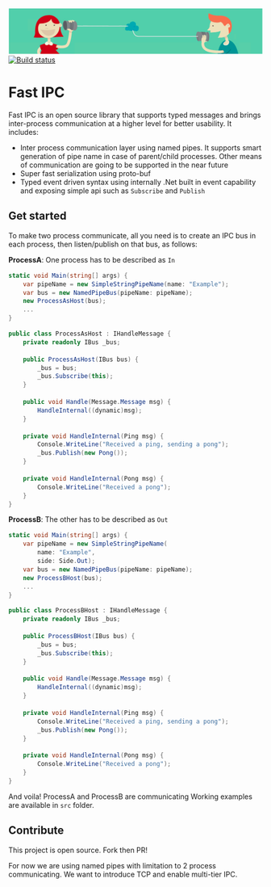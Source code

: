 ![HeadBanner](docs/imgs/headbanner.png)
[![Build status](https://ci.appveyor.com/api/projects/status/2x2fegcdfr93hgko?svg=true)](https://ci.appveyor.com/project/dvoaviarison/fast-ipc)
# Fast IPC
Fast IPC is an open source library that supports typed messages and brings inter-process communication at a higher level for better usability.
It includes:
- Inter process communication layer using named pipes. It supports smart generation of pipe name in case of parent/child processes. Other means of communication are going to be supported in the near future
- Super fast serialization using proto-buf
- Typed event driven syntax using internally .Net built in event capability and exposing simple api such as `Subscribe` and `Publish`

## Get started
To make two process communicate, all you need is to create an IPC bus in each process, then listen/publish on that bus, as follows:

**ProcessA**: One process has to be described as `In`
```csharp
static void Main(string[] args) {
	var pipeName = new SimpleStringPipeName(name: "Example");
	var bus = new NamedPipeBus(pipeName: pipeName);
	new ProcessAsHost(bus);
	...
}
```

```csharp
public class ProcessAsHost : IHandleMessage {
	private readonly IBus _bus;

	public ProcessAsHost(IBus bus) {
		_bus = bus;
		_bus.Subscribe(this);
	}

	public void Handle(Message.Message msg) {
		HandleInternal((dynamic)msg);
	}

	private void HandleInternal(Ping msg) {
		Console.WriteLine("Received a ping, sending a pong");
		_bus.Publish(new Pong());
	}

	private void HandleInternal(Pong msg) {
		Console.WriteLine("Received a pong");
	}
}
```

**ProcessB**: The other has to be described as `Out`
```csharp
static void Main(string[] args) {
	var pipeName = new SimpleStringPipeName(
		name: "Example", 
		side: Side.Out);
	var bus = new NamedPipeBus(pipeName: pipeName);
	new ProcessBHost(bus);
	...
}
```

```csharp
public class ProcessBHost : IHandleMessage {
	private readonly IBus _bus;

	public ProcessBHost(IBus bus) {
		_bus = bus;
		_bus.Subscribe(this);
	}

	public void Handle(Message.Message msg) {
		HandleInternal((dynamic)msg);
	}

	private void HandleInternal(Ping msg) {
		Console.WriteLine("Received a ping, sending a pong");
		_bus.Publish(new Pong());
	}

	private void HandleInternal(Pong msg) {
		Console.WriteLine("Received a pong");
	}
}
```

And voila! ProcessA and ProcessB are communicating
Working examples are available in `src` folder.

## Contribute
This project is open source. Fork then PR!

For now we are using named pipes with limitation to 2 process communicating.
We want to introduce TCP and enable multi-tier IPC.
